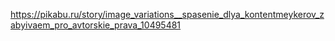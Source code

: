 https://pikabu.ru/story/image_variations__spasenie_dlya_kontentmeykerov_zabyivaem_pro_avtorskie_prava_10495481